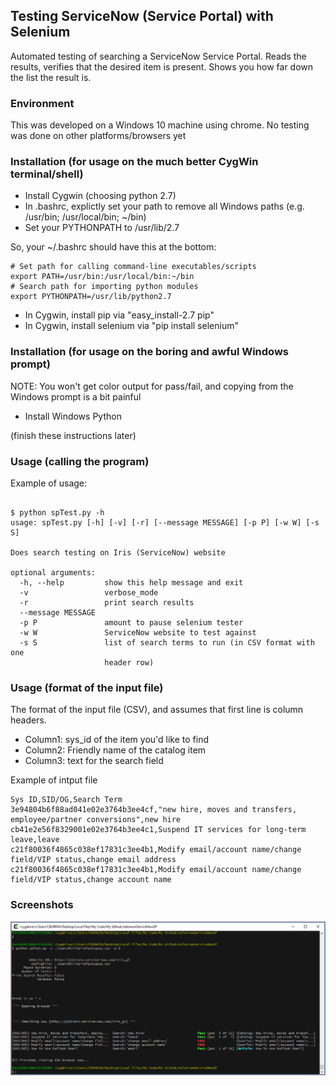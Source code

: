 ## Testing ServiceNow (Service Portal) with Selenium

Automated testing of searching a ServiceNow Service Portal.  Reads the results, verifies that the desired item is present.  Shows you how far down the list the result is.


### Environment

This was developed on a Windows 10 machine using chrome.  No testing was done on other platforms/browsers yet

### Installation (for usage on the much better CygWin terminal/shell)

- Install Cygwin (choosing python 2.7)
- In .bashrc, explictly set your path to remove all Windows paths (e.g. /usr/bin; /usr/local/bin; ~/bin)
- Set your PYTHONPATH to /usr/lib/2.7

So, your ~/.bashrc should have this at the bottom:

```
# Set path for calling command-line executables/scripts
export PATH=/usr/bin:/usr/local/bin:~/bin
# Search path for importing python modules
export PYTHONPATH=/usr/lib/python2.7
```


- In Cygwin, install pip via "easy_install-2.7 pip"
- In Cygwin, install selenium via "pip install selenium"


### Installation (for usage on the boring and awful Windows prompt)

NOTE: You won't get color output for pass/fail, and copying from the Windows prompt is a bit painful

- Install Windows Python

(finish these instructions later)


### Usage (calling the program)


Example of usage:

```

$ python spTest.py -h
usage: spTest.py [-h] [-v] [-r] [--message MESSAGE] [-p P] [-w W] [-s S]

Does search testing on Iris (ServiceNow) website

optional arguments:
  -h, --help         show this help message and exit
  -v                 verbose_mode
  -r                 print search results
  --message MESSAGE
  -p P               amount to pause selenium tester
  -w W               ServiceNow website to test against
  -s S               list of search terms to run (in CSV format with one
                     header row)
```

### Usage (format of the input file)

The format of the input file (CSV), and assumes that first line is column headers.  

- Column1: sys_id of the item you'd like to find
- Column2: Friendly name of the catalog item 
- Column3: text for the search field

Example of intput file

```
Sys ID,SID/OG,Search Term
3e94804b6f88ad041e02e3764b3ee4cf,"new hire, moves and transfers, employee/partner conversions",new hire
cb41e2e56f8329001e02e3764b3ee4c1,Suspend IT services for long-term leave,leave
c21f80036f4865c038ef17831c3ee4b1,Modify email/account name/change field/VIP status,change email address
c21f80036f4865c038ef17831c3ee4b1,Modify email/account name/change field/VIP status,change account name
```

### Screenshots

![alt text](screenshots/example-output-cygwin.png "Screenshot of colored output using cygwin")

